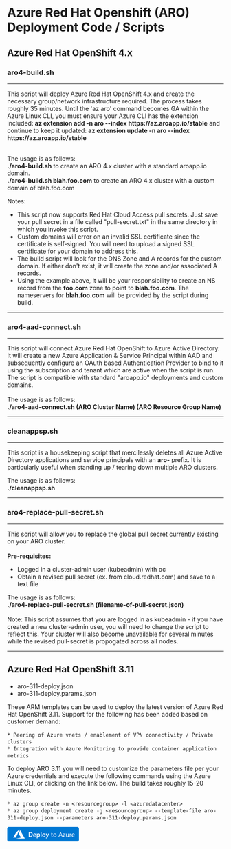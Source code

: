 # Azure Red Hat Openshift (ARO) Deployment Code / Scripts

## Azure Red Hat OpenShift 4.x

<h3>aro4-build.sh</h3>
<hr>
This script will deploy Azure Red Hat OpenShift 4.x and create the necessary group/network infrastructure required. The process takes roughly 35 minutes. Until the 'az aro' command becomes GA within the Azure Linux CLI, you must ensure your Azure CLI has the extension included: <strong>az extension add -n aro --index https://az.aroapp.io/stable</strong> and continue to keep it updated: <strong>az extension update -n aro --index https://az.aroapp.io/stable</strong>
<br><br>

The usage is as follows:<br>
**./aro4-build.sh** to create an ARO 4.x cluster with a standard aroapp.io domain.<br>
**./aro4-build.sh blah.foo.com** to create an ARO 4.x cluster with a custom domain of blah.foo.com

Notes:
* This script now supports Red Hat Cloud Access pull secrets. Just save your pull secret in a file called "pull-secret.txt" in the same directory in which you invoke this script.
* Custom domains will error on an invalid SSL certificate since the certificate is self-signed. You will need to upload a signed SSL certificate for your domain to address this.
* The build script will look for the DNS Zone and A records for the custom domain. If either don't exist, it will create the zone and/or associated A records.
* Using the example above, it will be your responsibility to create an NS record from the **foo.com** zone to point to **blah.foo.com**. The nameservers for **blah.foo.com** will be provided by the script during build.
<hr>
<h3> aro4-aad-connect.sh</h3>
<hr>
This script will connect Azure Red Hat OpenShift to Azure Active Directory. It will create a new Azure Application & Service Principal within AAD and subsequently configure an OAuth based Authentication Provider to bind to it using the subscription and tenant which are active when the script is run. The script is compatible with standard "aroapp.io" deployments and custom domains.
<br><br>
The usage is as follows:<br>
<strong>./aro4-aad-connect.sh (ARO Cluster Name) (ARO Resource Group Name)</strong><br>
<hr>
<h3>cleanappsp.sh</h3>
<hr>

This script is a housekeeping script that mercilessly deletes all Azure Active Directory applications and service principals with an <strong>aro-</strong> prefix. It is particularly useful when standing up / tearing down multiple ARO clusters.

The usage is as follows:<br>
<strong>./cleanappsp.sh</strong>

<hr>
<h3>aro4-replace-pull-secret.sh</h3>
<hr>
This script will allow you to replace the global pull secret currently existing on your ARO cluster.<br><br>
<strong>Pre-requisites:</strong>
<ul>
<li>Logged in a cluster-admin user (kubeadmin) with oc</li>
<li>Obtain a revised pull secret (ex. from cloud.redhat.com) and save to a text file</li>
</ul>

The usage is as follows:<br>
<strong>./aro4-replace-pull-secret.sh (filename-of-pull-secret.json)</strong><br><br>
Note: This script assumes that you are logged in as kubeadmin - if you have created a new cluster-admin user, you will need to change the script to reflect this. Your cluster will also become unavailable for several minutes while the revised pull-secret is propogated across all nodes.
<br>

<hr>

## Azure Red Hat OpenShift 3.11

* aro-311-deploy.json
* aro-311-deploy.params.json

These ARM templates can be used to deploy the latest version of Azure Red Hat OpenShift 3.11. Support for the following has been added based on customer demand:
```
* Peering of Azure vnets / enablement of VPN connectivity / Private clusters
* Integration with Azure Monitoring to provide container application metrics
```
To deploy ARO 3.11 you will need to customize the parameters file per your Azure credentials and execute the following commands using the Azure Linux CLI, or clicking on the link below. The build takes roughly 15-20 minutes.
```
* az group create -n <resourcegroup> -l <azuredatacenter>
* az group deployment create -g <resourcegroup> --template-file aro-311-deploy.json --parameters aro-311-deploy.params.json
```

<a href="https://portal.azure.com/#create/Microsoft.Template/uri/https%3A%2F%2Fraw.githubusercontent.com%2Fjmo808%2farm-aro43%2fmasteru%2Fazuredeploy.json" target="_blank">
<img src="https://raw.githubusercontent.com/Azure/azure-quickstart-templates/master/1-CONTRIBUTION-GUIDE/images/deploytoazure.png"/>
</a>
